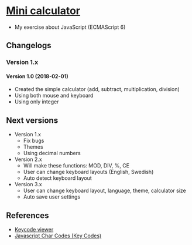 # [Mini calculator](https://nguyenkhois.github.io/js-minicalculator/index.html)
- My exercise about JavaScript (ECMAScript 6)

## Changelogs
### Version 1.x
#### Version 1.0 (2018-02-01)
- Created the simple calculator (add, subtract, multiplication, division)
- Using both mouse and keyboard
- Using only integer

## Next versions
- Version 1.x
    - Fix bugs
    - Themes
    - Using decimal numbers
- Version 2.x
    - Will make these functions: MOD, DIV, %, CE
    - User can change keyboard layouts (English, Swedish)
    - Auto detect keyboard layout
- Version 3.x
    - User can change keyboard layout, language, theme, calculator size
    - Auto save user settings    

## References
- [Keycode viewer](http://keycode.info/)
- [Javascript Char Codes (Key Codes)](https://www.cambiaresearch.com/articles/15/javascript-char-codes-key-codes)